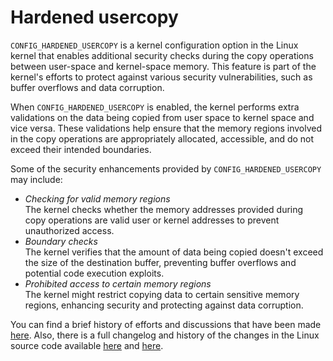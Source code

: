# Hardened usercopy

`CONFIG_HARDENED_USERCOPY` is a kernel configuration option in the Linux kernel that enables additional security checks during the copy operations between user-space 
and kernel-space memory. This feature is part of the kernel's efforts to protect against various security vulnerabilities, such as buffer overflows and data 
corruption.

When `CONFIG_HARDENED_USERCOPY` is enabled, the kernel performs extra validations on the data being copied from user space to kernel space and vice versa. These validations
help ensure that the memory regions involved in the copy operations are appropriately allocated, accessible, and do not exceed their intended boundaries.

Some of the security enhancements provided by `CONFIG_HARDENED_USERCOPY` may include:
- *Checking for valid memory regions* <br>
The kernel checks whether the memory addresses provided during copy operations are valid user or kernel addresses to prevent unauthorized access.
- *Boundary checks* <br>
The kernel verifies that the amount of data being copied doesn't exceed the size of the destination buffer, preventing buffer overflows and potential code execution exploits.
- *Prohibited access to certain memory regions* <br>
The kernel might restrict copying data to certain sensitive memory regions, enhancing security and protecting against data corruption.

You can find a brief history of efforts and discussions that have been made [here](https://lwn.net/Articles/695991/). Also, there is a full changelog and history of the
changes in the Linux source code available [here](https://lore.kernel.org/lkml/20170628165520.GA129364@gmail.com/t/) and [here](https://groups.google.com/g/linux.kernel/c/y9Dgu5HD1bg?pli=1).
